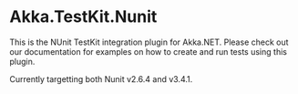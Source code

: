# Akka.TestKit.Nunit

This is the NUnit TestKit integration plugin for Akka.NET. Please check out our documentation for examples on how to create and run tests using this plugin.

Currently targetting both Nunit v2.6.4 and v3.4.1.
